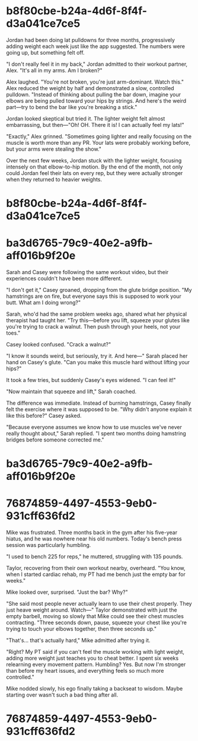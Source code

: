 

# b8f80cbe-b24a-4d6f-8f4f-d3a041ce7ce5

Jordan had been doing lat pulldowns for three months, progressively adding weight each week just like the app suggested. The numbers were going up, but something felt off.

"I don't really feel it in my back," Jordan admitted to their workout partner, Alex. "It's all in my arms. Am I broken?"

Alex laughed. "You're not broken, you're just arm-dominant. Watch this." Alex reduced the weight by half and demonstrated a slow, controlled pulldown. "Instead of thinking about pulling the bar down, imagine your elbows are being pulled toward your hips by strings. And here's the weird part—try to bend the bar like you're breaking a stick."

Jordan looked skeptical but tried it. The lighter weight felt almost embarrassing, but then—"Oh! OH. There it is! I can actually feel my lats!"

"Exactly," Alex grinned. "Sometimes going lighter and really focusing on the muscle is worth more than any PR. Your lats were probably working before, but your arms were stealing the show."

Over the next few weeks, Jordan stuck with the lighter weight, focusing intensely on that elbow-to-hip motion. By the end of the month, not only could Jordan feel their lats on every rep, but they were actually stronger when they returned to heavier weights.

# b8f80cbe-b24a-4d6f-8f4f-d3a041ce7ce5



# ba3d6765-79c9-40e2-a9fb-aff016b9f20e

Sarah and Casey were following the same workout video, but their experiences couldn't have been more different.

"I don't get it," Casey groaned, dropping from the glute bridge position. "My hamstrings are on fire, but everyone says this is supposed to work your butt. What am I doing wrong?"

Sarah, who'd had the same problem weeks ago, shared what her physical therapist had taught her. "Try this—before you lift, squeeze your glutes like you're trying to crack a walnut. Then push through your heels, not your toes."

Casey looked confused. "Crack a walnut?"

"I know it sounds weird, but seriously, try it. And here—" Sarah placed her hand on Casey's glute. "Can you make this muscle hard without lifting your hips?"

It took a few tries, but suddenly Casey's eyes widened. "I can feel it!"

"Now maintain that squeeze and lift," Sarah coached.

The difference was immediate. Instead of burning hamstrings, Casey finally felt the exercise where it was supposed to be. "Why didn't anyone explain it like this before?" Casey asked.

"Because everyone assumes we know how to use muscles we've never really thought about," Sarah replied. "I spent two months doing hamstring bridges before someone corrected me."

# ba3d6765-79c9-40e2-a9fb-aff016b9f20e



# 76874859-4497-4553-9eb0-931cff636fd2

Mike was frustrated. Three months back in the gym after his five-year hiatus, and he was nowhere near his old numbers. Today's bench press session was particularly humbling.

"I used to bench 225 for reps," he muttered, struggling with 135 pounds.

Taylor, recovering from their own workout nearby, overheard. "You know, when I started cardiac rehab, my PT had me bench just the empty bar for weeks."

Mike looked over, surprised. "Just the bar? Why?"

"She said most people never actually learn to use their chest properly. They just heave weight around. Watch—" Taylor demonstrated with just the empty barbell, moving so slowly that Mike could see their chest muscles contracting. "Three seconds down, pause, squeeze your chest like you're trying to touch your elbows together, then three seconds up."

"That's... that's actually hard," Mike admitted after trying it.

"Right? My PT said if you can't feel the muscle working with light weight, adding more weight just teaches you to cheat better. I spent six weeks relearning every movement pattern. Humbling? Yes. But now I'm stronger than before my heart issues, and everything feels so much more controlled."

Mike nodded slowly, his ego finally taking a backseat to wisdom. Maybe starting over wasn't such a bad thing after all.

# 76874859-4497-4553-9eb0-931cff636fd2

